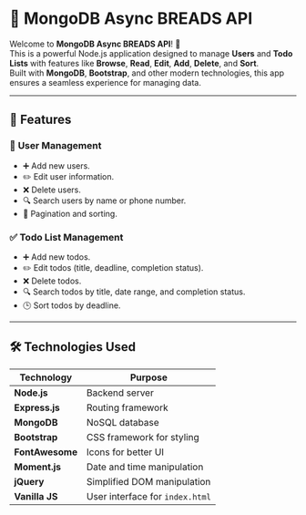 # 📝 MongoDB Async BREADS API

Welcome to **MongoDB Async BREADS API**! 🚀  
This is a powerful Node.js application designed to manage **Users** and **Todo Lists** with features like **Browse**, **Read**, **Edit**, **Add**, **Delete**, and **Sort**.  
Built with **MongoDB**, **Bootstrap**, and other modern technologies, this app ensures a seamless experience for managing data.

---

## 🌟 Features

### 👤 **User Management**

- ➕ Add new users.
- ✏️ Edit user information.
- ❌ Delete users.
- 🔍 Search users by name or phone number.
- 📄 Pagination and sorting.

### ✅ **Todo List Management**

- ➕ Add new todos.
- ✏️ Edit todos (title, deadline, completion status).
- ❌ Delete todos.
- 🔍 Search todos by title, date range, and completion status.
- 🕒 Sort todos by deadline.

---

## 🛠️ Technologies Used

| Technology      | Purpose                         |
| --------------- | ------------------------------- |
| **Node.js**     | Backend server                  |
| **Express.js**  | Routing framework               |
| **MongoDB**     | NoSQL database                  |
| **Bootstrap**   | CSS framework for styling       |
| **FontAwesome** | Icons for better UI             |
| **Moment.js**   | Date and time manipulation      |
| **jQuery**      | Simplified DOM manipulation     |
| **Vanilla JS**  | User interface for `index.html` |
